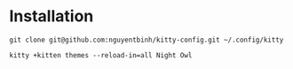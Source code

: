 # Installation

```
git clone git@github.com:nguyentbinh/kitty-config.git ~/.config/kitty
```

```
kitty +kitten themes --reload-in=all Night Owl
```
